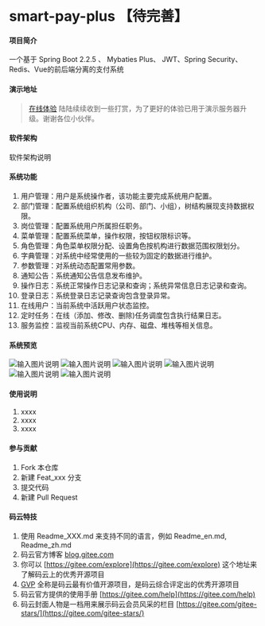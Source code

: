 # smart-pay-plus 【待完善】

#### 项目简介
一个基于 Spring Boot 2.2.5 、 Mybaties Plus、 JWT、Spring Security、Redis、Vue的前后端分离的支付系统

#### 演示地址
>[在线体验](http://122.51.99.227:8088/)
>陆陆续续收到一些打赏，为了更好的体验已用于演示服务器升级。谢谢各位小伙伴。

#### 软件架构
软件架构说明

#### 系统功能
1.  用户管理：用户是系统操作者，该功能主要完成系统用户配置。
2.  部门管理：配置系统组织机构（公司、部门、小组），树结构展现支持数据权限。
3.  岗位管理：配置系统用户所属担任职务。
4.  菜单管理：配置系统菜单，操作权限，按钮权限标识等。
5.  角色管理：角色菜单权限分配、设置角色按机构进行数据范围权限划分。
6.  字典管理：对系统中经常使用的一些较为固定的数据进行维护。
7.  参数管理：对系统动态配置常用参数。
8.  通知公告：系统通知公告信息发布维护。
9.  操作日志：系统正常操作日志记录和查询；系统异常信息日志记录和查询。
10. 登录日志：系统登录日志记录查询包含登录异常。
11. 在线用户：当前系统中活跃用户状态监控。
12. 定时任务：在线（添加、修改、删除)任务调度包含执行结果日志。
13. 服务监控：监视当前系统CPU、内存、磁盘、堆栈等相关信息。

#### 系统预览

![输入图片说明](https://images.gitee.com/uploads/images/2020/0404/210648_7884cb8c_535810.jpeg "1.jpg")
![输入图片说明](https://images.gitee.com/uploads/images/2020/0404/210719_980450a5_535810.jpeg "2.jpg")
![输入图片说明](https://images.gitee.com/uploads/images/2020/0404/210729_26a6d8ca_535810.jpeg "3.jpg")
![输入图片说明](https://images.gitee.com/uploads/images/2020/0404/210745_39283dd3_535810.jpeg "4.jpg")
![输入图片说明](https://images.gitee.com/uploads/images/2020/0404/210754_2b564945_535810.jpeg "5.jpg")
![输入图片说明](https://images.gitee.com/uploads/images/2020/0404/210802_47511828_535810.jpeg "6.jpg")

#### 使用说明

1.  xxxx
2.  xxxx
3.  xxxx

#### 参与贡献

1.  Fork 本仓库
2.  新建 Feat_xxx 分支
3.  提交代码
4.  新建 Pull Request


#### 码云特技

1.  使用 Readme\_XXX.md 来支持不同的语言，例如 Readme\_en.md, Readme\_zh.md
2.  码云官方博客 [blog.gitee.com](https://blog.gitee.com)
3.  你可以 [https://gitee.com/explore](https://gitee.com/explore) 这个地址来了解码云上的优秀开源项目
4.  [GVP](https://gitee.com/gvp) 全称是码云最有价值开源项目，是码云综合评定出的优秀开源项目
5.  码云官方提供的使用手册 [https://gitee.com/help](https://gitee.com/help)
6.  码云封面人物是一档用来展示码云会员风采的栏目 [https://gitee.com/gitee-stars/](https://gitee.com/gitee-stars/)
